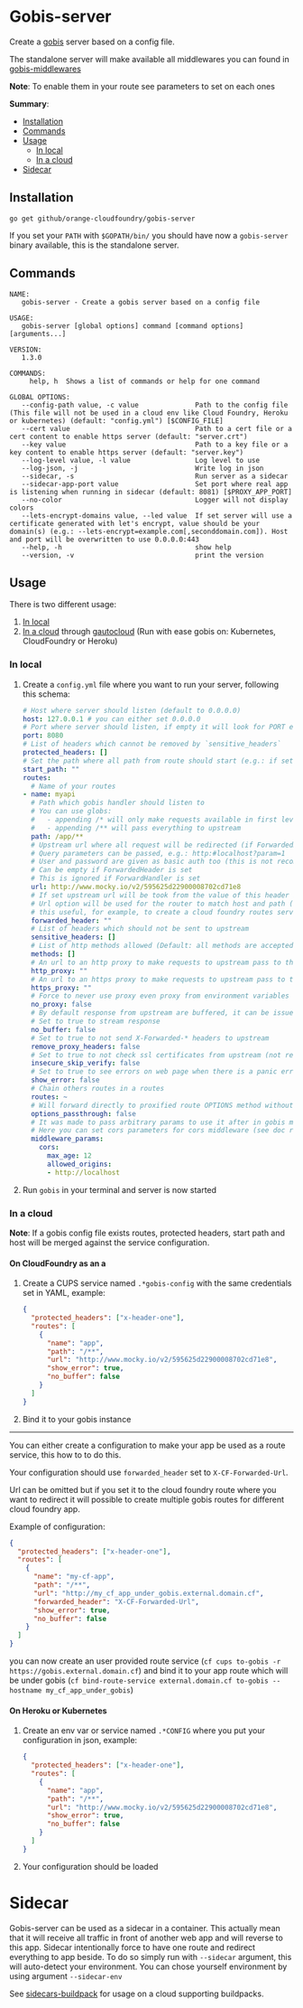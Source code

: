 # Gobis-server

Create a [gobis](https://github.com/orange-cloudfoundry/gobis) server based on a config file.

The standalone server will make available all middlewares you can found in [gobis-middlewares](https://github.com/orange-cloudfoundry/gobis-middlewares)

**Note**: To enable them in your route see parameters to set on each ones

**Summary**:
- [Installation](#installation)
- [Commands](#commands)
- [Usage](#usage)
  - [In local](#in-local)
  - [In a cloud](#in-a-cloud)
- [Sidecar](#sidecar)

## Installation

```shell
go get github/orange-cloudfoundry/gobis-server
```

If you set your `PATH` with `$GOPATH/bin/` you should have now a `gobis-server` binary available, this is the standalone server.

## Commands

```
NAME:
   gobis-server - Create a gobis server based on a config file

USAGE:
   gobis-server [global options] command [command options] [arguments...]

VERSION:
   1.3.0

COMMANDS:
     help, h  Shows a list of commands or help for one command

GLOBAL OPTIONS:
   --config-path value, -c value              Path to the config file (This file will not be used in a cloud env like Cloud Foundry, Heroku or kubernetes) (default: "config.yml") [$CONFIG_FILE]
   --cert value                               Path to a cert file or a cert content to enable https server (default: "server.crt")
   --key value                                Path to a key file or a key content to enable https server (default: "server.key")
   --log-level value, -l value                Log level to use
   --log-json, -j                             Write log in json
   --sidecar, -s                              Run server as a sidecar
   --sidecar-app-port value                   Set port where real app is listening when running in sidecar (default: 8081) [$PROXY_APP_PORT]
   --no-color                                 Logger will not display colors
   --lets-encrypt-domains value, --led value  If set server will use a certificate generated with let's encrypt, value should be your domain(s) (e.g.: --lets-encrypt=example.com[,seconddomain.com]). Host and port will be overwritten to use 0.0.0.0:443
   --help, -h                                 show help
   --version, -v                              print the version
```

## Usage

There is two different usage:
1. [In local](#in-local)
2. [In a cloud](#in-a-cloud) through [gautocloud](https://github.com/cloudfoundry-community/gautocloud) (Run with ease gobis on: Kubernetes, CloudFoundry or Heroku)

### In local

1. Create a `config.yml` file where you want to run your server, following this schema:

    ```yaml
    # Host where server should listen (default to 0.0.0.0) 
    host: 127.0.0.1 # you can either set 0.0.0.0
    # Port where server should listen, if empty it will look for PORT env var and if not found it will be listen on 9080
    port: 8080
    # List of headers which cannot be removed by `sensitive_headers`
    protected_headers: []
    # Set the path where all path from route should start (e.g.: if set to `/root` request for the next route will be localhost/root/app)
    start_path: ""
    routes:
      # Name of your routes
    - name: myapi
      # Path which gobis handler should listen to
      # You can use globs:
      #   - appending /* will only make requests available in first level of upstream
      #   - appending /** will pass everything to upstream
      path: /app/**
      # Upstream url where all request will be redirected (if ForwardedHeader option not set)
      # Query parameters can be passed, e.g.: http:#localhost?param=1
      # User and password are given as basic auth too (this is not recommended to use it), e.g.: http:#user:password@localhost
      # Can be empty if ForwardedHeader is set
      # This is ignored if ForwardHandler is set
      url: http://www.mocky.io/v2/595625d22900008702cd71e8
      # If set upstream url will be took from the value of this header inside the received request
      # Url option will be used for the router to match host and path (if not empty) found in value of this header and host and path found in url (If NoUrlMatch is false)
      # this useful, for example, to create a cloud foundry routes service: https:#docs.cloudfoundry.org/services/route-services.html
      forwarded_header: ""
      # List of headers which should not be sent to upstream
      sensitive_headers: []
      # List of http methods allowed (Default: all methods are accepted)
      methods: []
      # An url to an http proxy to make requests to upstream pass to this
      http_proxy: ""
      # An url to an https proxy to make requests to upstream pass to this
      https_proxy: ""
      # Force to never use proxy even proxy from environment variables
      no_proxy: false
      # By default response from upstream are buffered, it can be issue when sending big files
      # Set to true to stream response
      no_buffer: false
      # Set to true to not send X-Forwarded-* headers to upstream
      remove_proxy_headers: false
      # Set to true to not check ssl certificates from upstream (not really recommended)
      insecure_skip_verify: false
      # Set to true to see errors on web page when there is a panic error on gobis
      show_error: false
      # Chain others routes in a routes
      routes: ~
      # Will forward directly to proxified route OPTIONS method without using middlewares
      options_passthrough: false
      # It was made to pass arbitrary params to use it after in gobis middlewares
      # Here you can set cors parameters for cors middleware (see doc relative to middlewares)
      middleware_params:
        cors:
          max_age: 12
          allowed_origins:
          - http://localhost
    ```

2. Run `gobis` in your terminal and server is now started

### In a cloud

**Note**: If a gobis config file exists routes, protected headers, start path and host will be merged against the service configuration.
  
#### On CloudFoundry as an a

1. Create a CUPS service named `.*gobis-config` with the same credentials set in YAML, example:
    ```json
    {
      "protected_headers": ["x-header-one"],
      "routes": [
        {
          "name": "app",
          "path": "/**",
          "url": "http://www.mocky.io/v2/595625d22900008702cd71e8",
          "show_error": true,
          "no_buffer": false
        }
      ]
    }
    ```
2. Bind it to your gobis instance

----

You can either create a configuration to make your app be used as a route service, this how to to do this.

Your configuration should use `forwarded_header` set to `X-CF-Forwarded-Url`.

Url can be omitted but if you set it to the cloud foundry route where you want to redirect it will possible to create multiple gobis routes for different cloud foundry app.
 
Example of configuration:
```json
{
  "protected_headers": ["x-header-one"],
  "routes": [
    {
      "name": "my-cf-app",
      "path": "/**",
      "url": "http://my_cf_app_under_gobis.external.domain.cf",
      "forwarded_header": "X-CF-Forwarded-Url",
      "show_error": true,
      "no_buffer": false
    }
  ]
}
```

you can now create an user provided route service (`cf cups to-gobis -r https://gobis.external.domain.cf`) and bind it to 
your app route which will be under gobis (`cf bind-route-service external.domain.cf to-gobis --hostname my_cf_app_under_gobis`)

#### On Heroku or Kubernetes

1. Create an env var or service named `.*CONFIG` where you put your configuration in json, example:
    ```json
    {
      "protected_headers": ["x-header-one"],
      "routes": [
        {
          "name": "app",
          "path": "/**",
          "url": "http://www.mocky.io/v2/595625d22900008702cd71e8",
          "show_error": true,
          "no_buffer": false
        }
      ]
    }
    ```
2. Your configuration should be loaded


# Sidecar
Gobis-server can be used as a sidecar in a container. This actually mean that it will receive all traffic in front of another web app and will reverse to this app.
Sidecar intentionally force to have one route and redirect everything to app beside. 
To do so simply run with `--sidecar` argument, this will auto-detect your environment.
You can chose yourself environment by using argument `--sidecar-env`

See [sidecars-buildpack](https://github.com/orange-cloudfoundry/sidecars-buildpack) for usage on a cloud supporting buildpacks.

